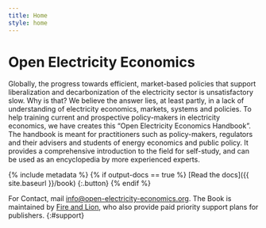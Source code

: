 ```yaml
---
title: Home
style: home
---
```


# Open Electricity Economics

Globally, the progress towards efficient, market-based policies that support liberalization and decarbonization of the electricity sector is unsatisfactory slow. Why is that? We believe the answer lies, at least partly, in a lack of understanding of electricity economics, markets, systems and policies. To help training current and prospective policy-makers in electricity economics, we have creates this “Open Electricity Economics Handbook”. The handbook is meant for practitioners such as policy-makers, regulators and their advisers and students of energy economics and public policy. It provides a comprehensive introduction to the field for self-study, and can be used as an encyclopedia by more experienced experts.

{% include metadata %}
{% if output-docs == true %}
[Read the docs]({{ site.baseurl }}/book)
{:.button}
{% endif %}

For Contact, mail [info@open-electricity-economics.org](mailto:khanna@hertie-school.org). The Book is maintained by [Fire and Lion](http://fireandlion.com), who also provide paid priority support plans for publishers.
{:#support}

<!-- Remove these comment tags to activate a project home page for your book project

{% include metadata %}

# {{ project-name }}

{{ project-description }}

{% for book in site.data.meta.works %}
*[{{ book.title }}]({{ book.directory }}/text/{{ book.products.web.start-page }}.html)*
{% endfor %}

-->
